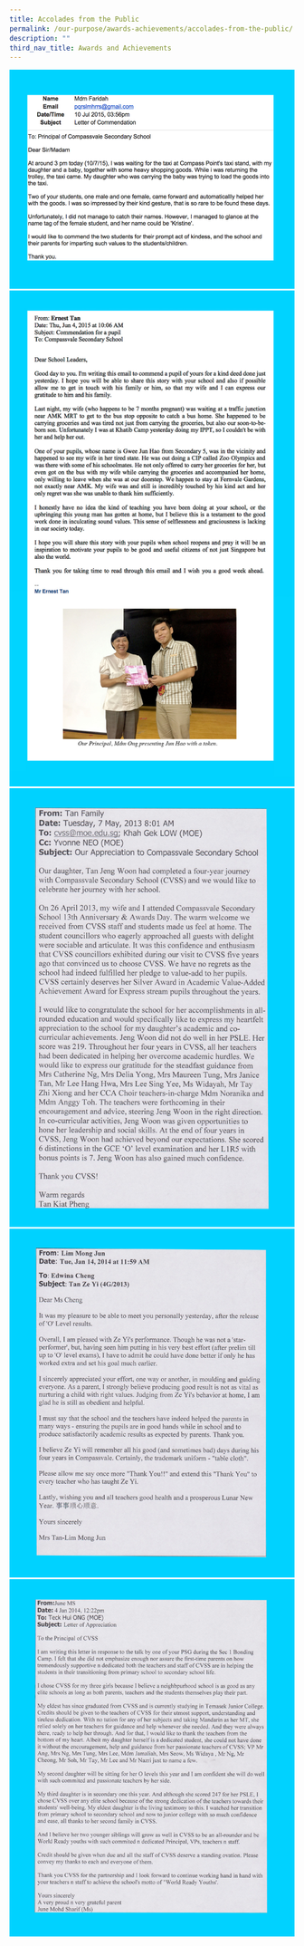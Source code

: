 ```yaml
---
title: Accolades from the Public
permalink: /our-purpose/awards-achievements/accolades-from-the-public/
description: ""
third_nav_title: Awards and Achievements
---
```

![](/images/kristine.jpg)<br>
![](/images/junhao%20photo.jpg)<br>
![](/images/accolade%201.jpg)<br>
![](/images/accolade%202.jpg)<br>
![](/images/accolade%203.jpg)